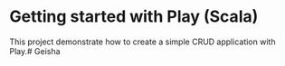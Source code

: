# Getting started with Play (Scala)

This project demonstrate how to create a simple CRUD application with Play.# Geisha
